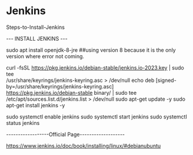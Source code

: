 # Jenkins
Steps-to-Install-Jenkins

--- INSTALL JENKINS ---

sudo apt install openjdk-8-jre      ##using version 8 because it is the only version where error <Failed to enable unit: Unit file jenkin.service does not exist.> not coming.

curl -fsSL https://pkg.jenkins.io/debian-stable/jenkins.io-2023.key | sudo tee \
  /usr/share/keyrings/jenkins-keyring.asc > /dev/null
echo deb [signed-by=/usr/share/keyrings/jenkins-keyring.asc] \
  https://pkg.jenkins.io/debian-stable binary/ | sudo tee \
  /etc/apt/sources.list.d/jenkins.list > /dev/null
sudo apt-get update -y 
sudo apt-get install jenkins -y

sudo systemctl enable jenkins
sudo systemctl start jenkins
sudo systemctl status jenkins

------------------Official Page-------------------

https://www.jenkins.io/doc/book/installing/linux/#debianubuntu
